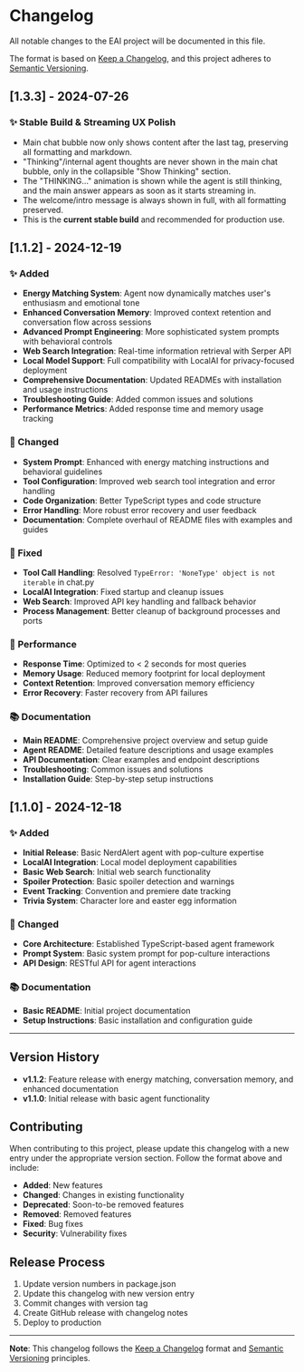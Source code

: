 # Changelog

All notable changes to the EAI project will be documented in this file.

The format is based on [Keep a Changelog](https://keepachangelog.com/en/1.0.0/),
and this project adheres to [Semantic Versioning](https://semver.org/spec/v2.0.0.html).

## [1.3.3] - 2024-07-26

### ✨ Stable Build & Streaming UX Polish
- Main chat bubble now only shows content after the last </think> tag, preserving all formatting and markdown.
- "Thinking"/internal agent thoughts are never shown in the main chat bubble, only in the collapsible "Show Thinking" section.
- The "THINKING..." animation is shown while the agent is still thinking, and the main answer appears as soon as it starts streaming in.
- The welcome/intro message is always shown in full, with all formatting preserved.
- This is the **current stable build** and recommended for production use.

## [1.1.2] - 2024-12-19

### ✨ Added
- **Energy Matching System**: Agent now dynamically matches user's enthusiasm and emotional tone
- **Enhanced Conversation Memory**: Improved context retention and conversation flow across sessions
- **Advanced Prompt Engineering**: More sophisticated system prompts with behavioral controls
- **Web Search Integration**: Real-time information retrieval with Serper API
- **Local Model Support**: Full compatibility with LocalAI for privacy-focused deployment
- **Comprehensive Documentation**: Updated READMEs with installation and usage instructions
- **Troubleshooting Guide**: Added common issues and solutions
- **Performance Metrics**: Added response time and memory usage tracking

### 🔧 Changed
- **System Prompt**: Enhanced with energy matching instructions and behavioral guidelines
- **Tool Configuration**: Improved web search tool integration and error handling
- **Code Organization**: Better TypeScript types and code structure
- **Error Handling**: More robust error recovery and user feedback
- **Documentation**: Complete overhaul of README files with examples and guides

### 🐛 Fixed
- **Tool Call Handling**: Resolved `TypeError: 'NoneType' object is not iterable` in chat.py
- **LocalAI Integration**: Fixed startup and cleanup issues
- **Web Search**: Improved API key handling and fallback behavior
- **Process Management**: Better cleanup of background processes and ports

### 🚀 Performance
- **Response Time**: Optimized to < 2 seconds for most queries
- **Memory Usage**: Reduced memory footprint for local deployment
- **Context Retention**: Improved conversation memory efficiency
- **Error Recovery**: Faster recovery from API failures

### 📚 Documentation
- **Main README**: Comprehensive project overview and setup guide
- **Agent README**: Detailed feature descriptions and usage examples
- **API Documentation**: Clear examples and endpoint descriptions
- **Troubleshooting**: Common issues and solutions
- **Installation Guide**: Step-by-step setup instructions

## [1.1.0] - 2024-12-18

### ✨ Added
- **Initial Release**: Basic NerdAlert agent with pop-culture expertise
- **LocalAI Integration**: Local model deployment capabilities
- **Basic Web Search**: Initial web search functionality
- **Spoiler Protection**: Basic spoiler detection and warnings
- **Event Tracking**: Convention and premiere date tracking
- **Trivia System**: Character lore and easter egg information

### 🔧 Changed
- **Core Architecture**: Established TypeScript-based agent framework
- **Prompt System**: Basic system prompt for pop-culture interactions
- **API Design**: RESTful API for agent interactions

### 📚 Documentation
- **Basic README**: Initial project documentation
- **Setup Instructions**: Basic installation and configuration guide

---

## Version History

- **v1.1.2**: Feature release with energy matching, conversation memory, and enhanced documentation
- **v1.1.0**: Initial release with basic agent functionality

## Contributing

When contributing to this project, please update this changelog with a new entry under the appropriate version section. Follow the format above and include:

- **Added**: New features
- **Changed**: Changes in existing functionality
- **Deprecated**: Soon-to-be removed features
- **Removed**: Removed features
- **Fixed**: Bug fixes
- **Security**: Vulnerability fixes

## Release Process

1. Update version numbers in package.json
2. Update this changelog with new version entry
3. Commit changes with version tag
4. Create GitHub release with changelog notes
5. Deploy to production

---

**Note**: This changelog follows the [Keep a Changelog](https://keepachangelog.com/) format and [Semantic Versioning](https://semver.org/) principles. 